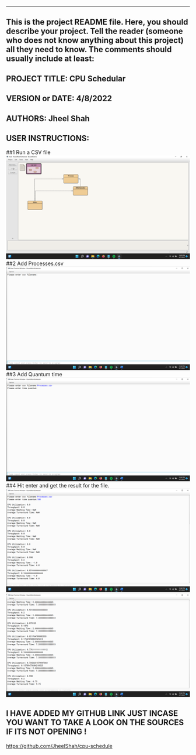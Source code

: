 ------------------------------------------------------------------------
This is the project README file. Here, you should describe your project.
Tell the reader (someone who does not know anything about this project)
all they need to know. The comments should usually include at least:
------------------------------------------------------------------------

## PROJECT TITLE: CPU Schedular 
## VERSION or DATE: 4/8/2022
## AUTHORS: Jheel Shah
## USER INSTRUCTIONS:
##1   Run a CSV file
![image](/images/I1.png)
##2    Add Processes.csv
![image](/images/I2.png)
##3   Add Quantum time
![image](/images/I3.png)
##4    Hit enter and get the result for the file.
![image](/images/I4.png)
![image](/images/I5.png)

## I HAVE ADDED MY GITHUB LINK JUST INCASE YOU WANT TO TAKE A LOOK ON THE SOURCES IF ITS NOT OPENING !
https://github.com/JheelShah/cpu-schedule
